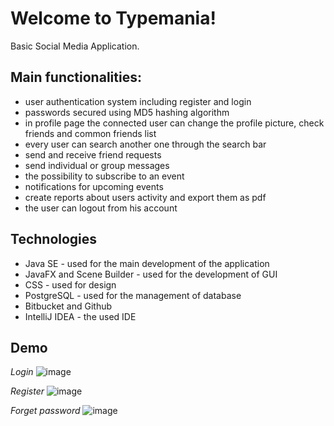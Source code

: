 # Welcome to Typemania!

Basic Social Media Application.

## Main functionalities:

 - user authentication system including register and login
 - passwords secured using MD5 hashing algorithm
 - in profile page the connected user can change the profile picture, check friends and common friends list
 - every user can search another one through the search bar
 - send and receive friend requests
 - send individual or group messages 
 - the possibility to subscribe to an event
 - notifications for upcoming events
 - create reports about users activity and export them as pdf
 - the user can logout from his account

## Technologies
 - Java SE - used for the main development of the application
 - JavaFX and Scene Builder - used for the development of GUI
 - CSS - used for design
 - PostgreSQL - used for the management of database
 - Bitbucket and Github 
 - IntelliJ IDEA - the used IDE


## Demo

*Login*
![image](https://user-images.githubusercontent.com/93188396/161097112-ee36ee63-ac02-4d09-88f7-0aca4857dafe.png)


*Register*
![image](https://user-images.githubusercontent.com/93188396/161097580-55a03e33-21a6-4c52-bdb9-194a5d48ae68.png)

*Forget password*
![image](https://user-images.githubusercontent.com/93188396/161097791-dc0af2e2-4a6d-45de-a347-58019325962f.png)




